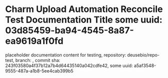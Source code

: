# Charm Upload Automation Reconcile Test Documentation Title some uuid: 03d85459-ba94-4545-8a87-ea9619a1f0fd
 placeholder documentation content for testing,  repository: deusebio/repo-test,  branch: ,  commit sha: 243f03580a4f37b12a7b4d64435140a042cdfe42,  some uuid: a5af3548-9555-487a-a1b8-5ee4cab399b5